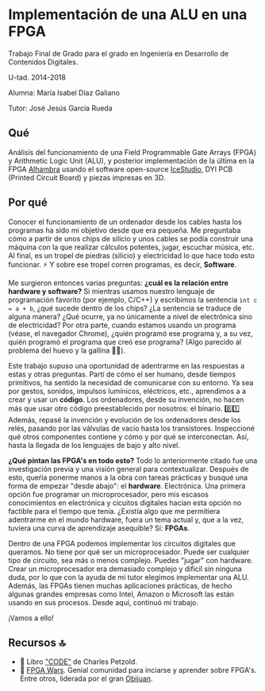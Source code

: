# Implementación de una ALU en una FPGA
Trabajo Final de Grado para el grado en Ingeniería en Desarrollo de Contenidos Digitales.

U-tad. 2014-2018

Alumna: María Isabel Díaz Galiano

Tutor: José Jesús García Rueda

## Qué
Análisis del funcionamiento de una Field Programmable Gate Arrays (FPGA) y Arithmetic Logic Unit (ALU), y posterior implementación de la última en la FPGA [Alhambra](https://alhambrabits.com/alhambra/) usando el software open-source [IceStudio](https://github.com/FPGAwars/icestudio), DYI PCB (Printed Circuit Board) y piezas impresas en 3D.

## Por qué
Conocer el funcionamiento de un ordenador desde los cables hasta los programas ha sido mi objetivo desde que era pequeña. Me preguntaba cómo a partir de unos chips
de silicio y unos cables se podía construir una máquina con la que realizar cálculos potentes, jugar, escuchar música, etc. Al final, es un tropel de piedras (silicio) y electricidad lo que hace todo esto funcionar. ⚡ Y sobre ese tropel corren programas, es decir, **Software**.

Me surgieron entonces varias preguntas: **¿cuál es la relación entre hardware y software?** Si mientras usamos nuestro lenguaje de programación favorito (por ejemplo, C/C++) y escribimos la sentencia `int c = a + b`, ¿qué sucede dentro de los chips? ¿La sentencia se traduce de alguna manera? ¿Qué ocurre, ya no únicamente a nivel de electrónica sino de electricidad? Por otra parte, cuando estamos usando un programa (véase, el navegador Chrome), ¿quién programó ese programa y, a su vez, quién programó el programa que creó ese programa? (Algo parecido al problema del huevo y la gallina 🥚🐔).

Este trabajo supuso una oportunidad de adentrarme en las respuestas a estas y otras preguntas. Partí de cómo el ser humano, desde tiempos primitivos, ha sentido la necesidad de comunicarse con su entorno. Ya sea por gestos, sonidos, impulsos lumínicos, eléctricos, etc., aprendimos a a crear y usar un **código**. Los ordenadores, desde su invención, no hacen más que usar otro código preestablecido por nosotros: el binario. 0️⃣1️⃣ Además, repasé la invención y evolución de los ordenadores desde los relés, pasando por las válvulas de vacío hasta los transistores. Inspeccioné qué otros componentes contiene y cómo y por qué se interconectan. Así, hasta la llegada de los lenguajes de bajo y alto nivel.

**¿Qué pintan las FPGA's en todo esto?** Todo lo anteriormente citado fue una investigación previa y una visión general para contextualizar. Después de esto, queŕia ponerme manos a la obra con tareas prácticas y busqué una forma de empezar "desde abajo": el **hardware**. Electrónica. Una primera opción fue programar un microprocesador, pero mis escasos conocimientos en electrónica y cicuitos digitales hacían esta opción no factible para el tiempo que tenía. ¿Existía algo que me permitiera
adentrarme en el mundo hardware, fuera un tema actual y, que a la vez, tuviera una curva de aprendizaje asequible? Sí: **FPGAs**.

Dentro de una FPGA podemos implementar los circuitos digitales que queramos. No tiene por qué ser un microprocesador. Puede ser cualquier tipo de circuito, sea más o menos complejo. Puedes "jugar" con hardware. Crear un microprocesador era demasiado complejo y difícil sin ninguna duda, por lo que con la ayuda de mi tutor elegimos implementar una ALU. Además, las FPGAs tienen muchas aplicaciones prácticas, de hecho algunas grandes empresas como Intel, Amazon o Microsoft las están usando en sus procesos. Desde aquí, continuó mi trabajo.

¡Vamos a ello!

## Recursos 🔝
- 📖 Libro ["CODE"](https://www.amazon.com/Code-Language-Computer-Hardware-Software/dp/0735611319) de Charles Petzold.
- 🔗 [FPGA Wars](http://fpgawars.github.io/). Genial comunidad para inciarse y aprender sobre FPGA's. Entre otros,
liderada por el gran [Obijuan](https://github.com/Obijuan).

